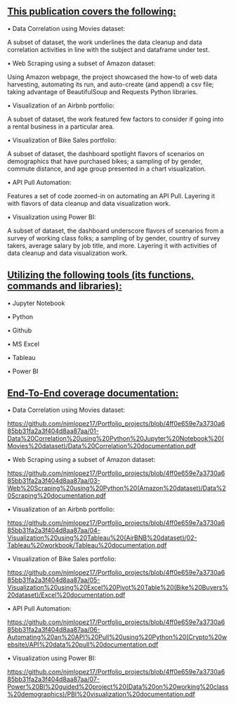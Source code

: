 ## <ins>This publication covers the following:<ins>

• Data Correlation using Movies dataset: 

A subset of dataset, the work underlines the data cleanup and data correlation activities in line with the subject and dataframe under test.

• Web Scraping using a subset of Amazon dataset:

Using Amazon webpage, the project showcased the how-to of web data harvesting, automating its run, 
and auto-create (and append) a csv file; taking advantage of BeautifulSoup and Requests Python libraries.

• Visualization of an Airbnb portfolio: 

A subset of dataset, the work featured few factors to consider if going into a rental business in a particular area.

• Visualization of Bike Sales portfolio: 

A subset of dataset, the dashboard spotlight flavors of scenarios on demographics that have purchased bikes; 
a sampling of by gender, commute distance, and age group presented in a chart visualization.

• API Pull Automation: 

Features a set of code zoomed-in on automating an API Pull. Layering it with flavors of data cleanup and data visualization work.

• Visualization using Power BI: 

A subset of dataset, the dashboard underscore flavors of scenarios from a survey of working class folks; a sampling of by gender, 
country of survey takers, average salary by job title, and more. Layering it with activities of data cleanup and data visualization work.

## <ins>Utilizing the following tools (its functions, commands and libraries):<ins>

• Jupyter Notebook 

• Python  

• Github  

• MS Excel

• Tableau

• Power BI

## <ins>End-To-End coverage documentation:<ins>

• Data Correlation using Movies dataset:  

https://github.com/njmlopez17/Portfolio_projects/blob/4ff0e659e7a3730a685bb31fa2a3f404d8aa87aa/01-Data%20Correlation%20using%20Python%20Jupyter%20Notebook%20(Movies%20dataset)/Data%20Correlation%20documentation.pdf

• Web Scraping using a subset of Amazon dataset:

https://github.com/njmlopez17/Portfolio_projects/blob/4ff0e659e7a3730a685bb31fa2a3f404d8aa87aa/03-Web%20Scraping%20using%20Python%20(Amazon%20dataset)/Data%20Scraping%20documentation.pdf

• Visualization of an Airbnb portfolio: 

https://github.com/njmlopez17/Portfolio_projects/blob/4ff0e659e7a3730a685bb31fa2a3f404d8aa87aa/04-Visualization%20using%20Tableau%20(AirBNB%20dataset)/02-Tableau%20workbook/Tableau%20documentation.pdf

• Visualization of Bike Sales portfolio: 

https://github.com/njmlopez17/Portfolio_projects/blob/4ff0e659e7a3730a685bb31fa2a3f404d8aa87aa/05-Visualization%20using%20Excel%20Pivot%20Table%20(Bike%20Buyers%20dataset)/Excel%20documentation.pdf

• API Pull Automation: 

https://github.com/njmlopez17/Portfolio_projects/blob/4ff0e659e7a3730a685bb31fa2a3f404d8aa87aa/06-Automating%20an%20API%20Pull%20using%20Python%20(Crypto%20website)/API%20data%20pull%20documentation.pdf

• Visualization using Power BI: 

https://github.com/njmlopez17/Portfolio_projects/blob/4ff0e659e7a3730a685bb31fa2a3f404d8aa87aa/07-Power%20BI%20guided%20project%20(Data%20on%20working%20class%20demographics)/PBI%20visualization%20documentation.pdf

